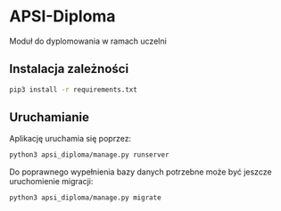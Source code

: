 # APSI-Diploma

Moduł do dyplomowania w ramach uczelni

## Instalacja zależności

```bash
pip3 install -r requirements.txt
```

## Uruchamianie

Aplikację uruchamia się poprzez:

```bash
python3 apsi_diploma/manage.py runserver
```

Do poprawnego wypełnienia bazy danych potrzebne może być jeszcze uruchomienie migracji:

```bash
python3 apsi_diploma/manage.py migrate
```
